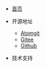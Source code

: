 - [首页](/)

- 开源地址
  - [Atomgit](https://atomgit.com/ipex-llm/ai-labs)
  - [Gitee](https://gitee.com/AI-Labs/uai-editor)
  - [Github](https://github.com/wux-labs/uai-editor)

- 技术支持